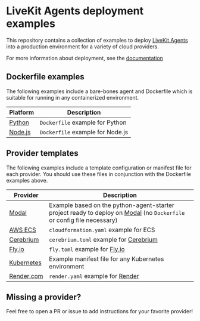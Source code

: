 # LiveKit Agents deployment examples

This repository contains a collection of examples to deploy [LiveKit Agents](https://github.com/livekit/agents) into a production environment for a variety of cloud providers.

For more information about deployment, see the [documentation](https://docs.livekit.io/agents/deployment)

## Dockerfile examples

The following examples include a bare-bones agent and Dockerfile which is suitable for running in any containerized environment.

| Platform | Description |
|----------|-------------|
| [Python](/python-agent-example-app) | `Dockerfile` example for Python |
| [Node.js](/node-agent-example-docker) | `Dockerfile` example for Node.js |

## Provider templates

The following examples include a template configuration or manifest file for each provider. You should use these files in conjunction with the Dockerfile examples above.

| Provider | Description |
|----------|-------------|
| [Modal](/modal) | Example based on the python-agent-starter project ready to deploy on [Modal](https://modal.com) (no `Dockerfile` or config file necessary) |
| [AWS ECS](/aws-ecs) | `cloudformation.yaml` example for ECS |
| [Cerebrium](/cerebrium) | `cerebrium.toml` example for [Cerebrium](https://cerebrium.ai) |
| [Fly.io](/fly.io) | `fly.toml` example for [Fly.io](https://fly.io) |
| [Kubernetes](/kubernetes) | Example manifest file for any Kubernetes environment |
| [Render.com](/render.com) | `render.yaml` example for [Render](https://render.com) |

## Missing a provider?

Feel free to open a PR or issue to add instructions for your favorite provider!